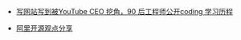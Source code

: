 * [写网站写到被YouTube CEO 挖角，90 后工程师公开coding 学习历程](http://www.jfox.info/xie-wang-zhan-xie-dao-bei-youtube-ceo-wa-jiao-90-hou-gong-cheng-shi-gong-kai-coding-xue-xi-li-cheng)

* [阿里开源观点分享](http://www.slideshare.net/joshzhu/ss-45639072)
